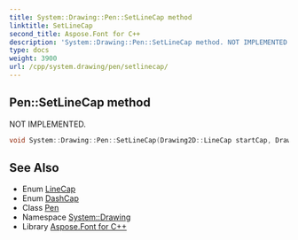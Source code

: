 ```yaml
---
title: System::Drawing::Pen::SetLineCap method
linktitle: SetLineCap
second_title: Aspose.Font for C++
description: 'System::Drawing::Pen::SetLineCap method. NOT IMPLEMENTED in C++.'
type: docs
weight: 3900
url: /cpp/system.drawing/pen/setlinecap/
---
```

## Pen::SetLineCap method


NOT IMPLEMENTED.

```cpp
void System::Drawing::Pen::SetLineCap(Drawing2D::LineCap startCap, Drawing2D::LineCap endCap, Drawing2D::DashCap dashCap)
```


## See Also

* Enum [LineCap](../../../system.drawing.drawing2d/linecap/)
* Enum [DashCap](../../../system.drawing.drawing2d/dashcap/)
* Class [Pen](../)
* Namespace [System::Drawing](../../)
* Library [Aspose.Font for C++](../../../)
